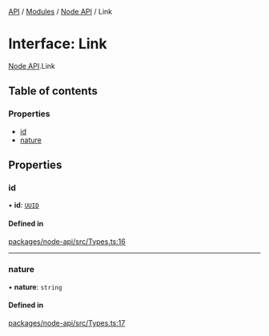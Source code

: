 [API](../API.md) / [Modules](../modules.md) / [Node API](../modules/Node_API.md) / Link

# Interface: Link

[Node API](../modules/Node_API.md).Link

## Table of contents

### Properties

- [id](Node_API.Link.md#id)
- [nature](Node_API.Link.md#nature)

## Properties

### id

• **id**: [`UUID`](../classes/Node_API.UUID.md)

#### Defined in

[packages/node-api/src/Types.ts:16](https://github.com/logion-network/logion-api/blob/main/packages/node-api/src/Types.ts#L16)

___

### nature

• **nature**: `string`

#### Defined in

[packages/node-api/src/Types.ts:17](https://github.com/logion-network/logion-api/blob/main/packages/node-api/src/Types.ts#L17)

